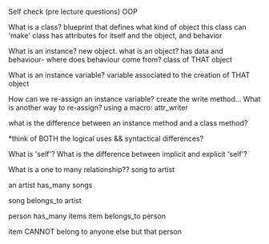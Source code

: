 Self check (pre lecture questions)
OOP

What is a class? 
blueprint that defines what kind of object this class can 'make'
class has attributes for itself and the object, and behavior

What is an instance? 
new object. 
what is an object? 
has data and behaviour- where does behaviour come from? class of THAT object 

What is an instance variable? 
variable associated to the creation of THAT object

How can we re-assign an instance variable? 
create the write method... 
What is another way to re-assign? 
using a macro: attr_writer


what is the difference between an instance method and a class method? 

*think of BOTH the logical uses && syntactical differences? 


What is 'self'? 
What is the difference between implicit and explicit 'self'? 

What is a one to many relationship?? 
song to artist 

an artist has_many songs 

song belongs_to artist 

person has_many items 
item belongs_to person 

item CANNOT belong to anyone else but that person 

